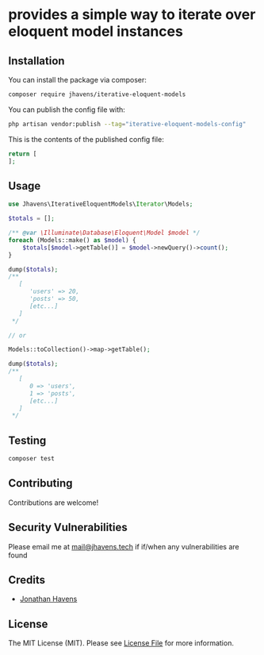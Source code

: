 # provides a simple way to iterate over eloquent model instances

## Installation

You can install the package via composer:

```bash
composer require jhavens/iterative-eloquent-models
```

You can publish the config file with:

```bash
php artisan vendor:publish --tag="iterative-eloquent-models-config"
```

This is the contents of the published config file:

```php
return [
];
```

## Usage

```php
use Jhavens\IterativeEloquentModels\Iterator\Models;

$totals = [];

/** @var \Illuminate\Database\Eloquent\Model $model */
foreach (Models::make() as $model) {
    $totals[$model->getTable()] = $model->newQuery()->count();
}

dump($totals);
/**
   [
      'users' => 20,
      'posts' => 50,
      [etc...]
   ]
 */

// or

Models::toCollection()->map->getTable();

dump($totals);
/**
   [
      0 => 'users',
      1 => 'posts',
      [etc...]
   ]
 */
```

## Testing

```bash
composer test
```

## Contributing

Contributions are welcome!

## Security Vulnerabilities

Please email me at mail@jhavens.tech if if/when any vulnerabilities are found

## Credits

- [Jonathan Havens](https://github.com/jhavens)

## License

The MIT License (MIT). Please see [License File](LICENSE.md) for more information.
